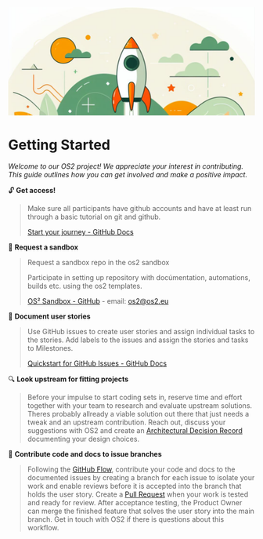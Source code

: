 ![](assets/c8602df62677151334add44121345ffd5bf473ca.png)

# Getting Started

*Welcome to our OS2 project! We appreciate your interest in
contributing. This guide outlines how you can get involved and make a
positive impact.*

🔓 **Get access!**

> Make sure all participants have github accounts and have at least run through a basic tutorial on git and github.
>
> [Start your journey - GitHub Docs](https://docs.github.com/en/get-started/start-your-journey)

📢 **Request a sandbox**

> Request a sandbox repo in the os2 sandbox
>
> Participate in setting up repository with docúmentation, automations, builds etc. using the os2 templates.
>
> [OS² Sandbox - GitHub](https://github.com/OS2sandbox/) - email: os2@os2.eu

📝 **Document user stories**

> Use GitHub issues to create user stories and assign individual tasks to the stories. Add labels to the issues and assign the stories and tasks to Milestones.
>
> [Quickstart for GitHub Issues - GitHub Docs](https://docs.github.com/en/issues/tracking-your-work-with-issues/quickstart)

🔍 **Look upstream for fitting projects**

> Before your impulse to start coding sets in, reserve time and effort together with your team to research and evaluate upstream solutions. Theres probably allready a viable solution out there that just needs a tweak and an upstream contribution. Reach out, discuss your suggestions with OS2 and create an [Architectural Decision Record](https://adr.github.io/) documenting your design choices.

🔀 **Contribute code and docs to issue branches**

> Following the [GitHub Flow](https://docs.github.com/en/get-started/using-github/github-flow), contribute your code and docs to the documented issues by creating a branch for each issue to isolate your work and enable reviews before it is accepted into the branch that holds the user story. Create a [Pull Request](https://docs.github.com/en/pull-requests/collaborating-with-pull-requests/proposing-changes-to-your-work-with-pull-requests/about-pull-requests) when your work is tested and ready for review. After acceptance testing, the Product Owner can merge the finished feature that solves the user story into the main branch. Get in touch with OS2 if there is questions about this workflow.
